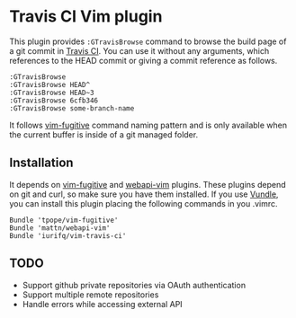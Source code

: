 # Travis CI Vim plugin

This plugin provides `:GTravisBrowse` command to browse the build page of a git commit in [Travis CI](http://travis-ci.org). You can use it without any arguments, which references to the HEAD commit or giving a commit reference as follows.

```vim
:GTravisBrowse
:GTravisBrowse HEAD^
:GTravisBrowse HEAD~3
:GTravisBrowse 6cfb346
:GTravisBrowse some-branch-name
```

It follows [vim-fugitive](http://github.com/tpope/vim-fugitive) command naming pattern and is only available when the current buffer is inside of a git managed folder.

## Installation

It depends on [vim-fugitive](http://github.com/tpope/vim-fugitive) and [webapi-vim](http://github.com/mattn/webapi-vim) plugins. These plugins depend on git and curl, so make sure you have them installed. If you use [Vundle](http://github.com/gmarik/vundle), you can install this plugin placing the following commands in you .vimrc.

```vim
Bundle 'tpope/vim-fugitive'
Bundle 'mattn/webapi-vim'
Bundle 'iurifq/vim-travis-ci'
```

## TODO

* Support github private repositories via OAuth authentication
* Support multiple remote repositories
* Handle errors while accessing external API
